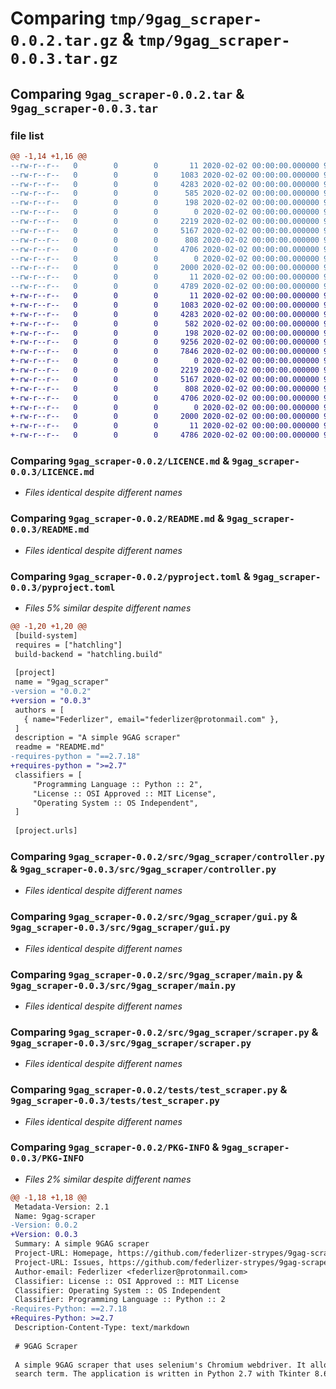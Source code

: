 # Comparing `tmp/9gag_scraper-0.0.2.tar.gz` & `tmp/9gag_scraper-0.0.3.tar.gz`

## Comparing `9gag_scraper-0.0.2.tar` & `9gag_scraper-0.0.3.tar`

### file list

```diff
@@ -1,14 +1,16 @@
--rw-r--r--   0        0        0       11 2020-02-02 00:00:00.000000 9gag_scraper-0.0.2/.gitignore
--rw-r--r--   0        0        0     1083 2020-02-02 00:00:00.000000 9gag_scraper-0.0.2/LICENCE.md
--rw-r--r--   0        0        0     4283 2020-02-02 00:00:00.000000 9gag_scraper-0.0.2/README.md
--rw-r--r--   0        0        0      585 2020-02-02 00:00:00.000000 9gag_scraper-0.0.2/pyproject.toml
--rw-r--r--   0        0        0      198 2020-02-02 00:00:00.000000 9gag_scraper-0.0.2/requirements.txt
--rw-r--r--   0        0        0        0 2020-02-02 00:00:00.000000 9gag_scraper-0.0.2/src/9gag_scraper/__init__.py
--rw-r--r--   0        0        0     2219 2020-02-02 00:00:00.000000 9gag_scraper-0.0.2/src/9gag_scraper/controller.py
--rw-r--r--   0        0        0     5167 2020-02-02 00:00:00.000000 9gag_scraper-0.0.2/src/9gag_scraper/gui.py
--rw-r--r--   0        0        0      808 2020-02-02 00:00:00.000000 9gag_scraper-0.0.2/src/9gag_scraper/main.py
--rw-r--r--   0        0        0     4706 2020-02-02 00:00:00.000000 9gag_scraper-0.0.2/src/9gag_scraper/scraper.py
--rw-r--r--   0        0        0        0 2020-02-02 00:00:00.000000 9gag_scraper-0.0.2/tests/__init__.py
--rw-r--r--   0        0        0     2000 2020-02-02 00:00:00.000000 9gag_scraper-0.0.2/tests/test_scraper.py
--rw-r--r--   0        0        0       11 2020-02-02 00:00:00.000000 9gag_scraper-0.0.2/.gitignore
--rw-r--r--   0        0        0     4789 2020-02-02 00:00:00.000000 9gag_scraper-0.0.2/PKG-INFO
+-rw-r--r--   0        0        0       11 2020-02-02 00:00:00.000000 9gag_scraper-0.0.3/.gitignore
+-rw-r--r--   0        0        0     1083 2020-02-02 00:00:00.000000 9gag_scraper-0.0.3/LICENCE.md
+-rw-r--r--   0        0        0     4283 2020-02-02 00:00:00.000000 9gag_scraper-0.0.3/README.md
+-rw-r--r--   0        0        0      582 2020-02-02 00:00:00.000000 9gag_scraper-0.0.3/pyproject.toml
+-rw-r--r--   0        0        0      198 2020-02-02 00:00:00.000000 9gag_scraper-0.0.3/requirements.txt
+-rw-r--r--   0        0        0     9256 2020-02-02 00:00:00.000000 9gag_scraper-0.0.3/dist/9gag_scraper-0.0.2--none-any.whl
+-rw-r--r--   0        0        0     7846 2020-02-02 00:00:00.000000 9gag_scraper-0.0.3/dist/9gag_scraper-0.0.2.tar.gz
+-rw-r--r--   0        0        0        0 2020-02-02 00:00:00.000000 9gag_scraper-0.0.3/src/9gag_scraper/__init__.py
+-rw-r--r--   0        0        0     2219 2020-02-02 00:00:00.000000 9gag_scraper-0.0.3/src/9gag_scraper/controller.py
+-rw-r--r--   0        0        0     5167 2020-02-02 00:00:00.000000 9gag_scraper-0.0.3/src/9gag_scraper/gui.py
+-rw-r--r--   0        0        0      808 2020-02-02 00:00:00.000000 9gag_scraper-0.0.3/src/9gag_scraper/main.py
+-rw-r--r--   0        0        0     4706 2020-02-02 00:00:00.000000 9gag_scraper-0.0.3/src/9gag_scraper/scraper.py
+-rw-r--r--   0        0        0        0 2020-02-02 00:00:00.000000 9gag_scraper-0.0.3/tests/__init__.py
+-rw-r--r--   0        0        0     2000 2020-02-02 00:00:00.000000 9gag_scraper-0.0.3/tests/test_scraper.py
+-rw-r--r--   0        0        0       11 2020-02-02 00:00:00.000000 9gag_scraper-0.0.3/.gitignore
+-rw-r--r--   0        0        0     4786 2020-02-02 00:00:00.000000 9gag_scraper-0.0.3/PKG-INFO
```

### Comparing `9gag_scraper-0.0.2/LICENCE.md` & `9gag_scraper-0.0.3/LICENCE.md`

 * *Files identical despite different names*

### Comparing `9gag_scraper-0.0.2/README.md` & `9gag_scraper-0.0.3/README.md`

 * *Files identical despite different names*

### Comparing `9gag_scraper-0.0.2/pyproject.toml` & `9gag_scraper-0.0.3/pyproject.toml`

 * *Files 5% similar despite different names*

```diff
@@ -1,20 +1,20 @@
 [build-system]
 requires = ["hatchling"]
 build-backend = "hatchling.build"
 
 [project]
 name = "9gag_scraper"
-version = "0.0.2"
+version = "0.0.3"
 authors = [
   { name="Federlizer", email="federlizer@protonmail.com" },
 ]
 description = "A simple 9GAG scraper"
 readme = "README.md"
-requires-python = "==2.7.18"
+requires-python = ">=2.7"
 classifiers = [
     "Programming Language :: Python :: 2",
     "License :: OSI Approved :: MIT License",
     "Operating System :: OS Independent",
 ]
 
 [project.urls]
```

### Comparing `9gag_scraper-0.0.2/src/9gag_scraper/controller.py` & `9gag_scraper-0.0.3/src/9gag_scraper/controller.py`

 * *Files identical despite different names*

### Comparing `9gag_scraper-0.0.2/src/9gag_scraper/gui.py` & `9gag_scraper-0.0.3/src/9gag_scraper/gui.py`

 * *Files identical despite different names*

### Comparing `9gag_scraper-0.0.2/src/9gag_scraper/main.py` & `9gag_scraper-0.0.3/src/9gag_scraper/main.py`

 * *Files identical despite different names*

### Comparing `9gag_scraper-0.0.2/src/9gag_scraper/scraper.py` & `9gag_scraper-0.0.3/src/9gag_scraper/scraper.py`

 * *Files identical despite different names*

### Comparing `9gag_scraper-0.0.2/tests/test_scraper.py` & `9gag_scraper-0.0.3/tests/test_scraper.py`

 * *Files identical despite different names*

### Comparing `9gag_scraper-0.0.2/PKG-INFO` & `9gag_scraper-0.0.3/PKG-INFO`

 * *Files 2% similar despite different names*

```diff
@@ -1,18 +1,18 @@
 Metadata-Version: 2.1
 Name: 9gag-scraper
-Version: 0.0.2
+Version: 0.0.3
 Summary: A simple 9GAG scraper
 Project-URL: Homepage, https://github.com/federlizer-strypes/9gag-scraper
 Project-URL: Issues, https://github.com/federlizer-strypes/9gag-scraper/issues
 Author-email: Federlizer <federlizer@protonmail.com>
 Classifier: License :: OSI Approved :: MIT License
 Classifier: Operating System :: OS Independent
 Classifier: Programming Language :: Python :: 2
-Requires-Python: ==2.7.18
+Requires-Python: >=2.7
 Description-Content-Type: text/markdown
 
 # 9GAG Scraper
 
 A simple 9GAG scraper that uses selenium's Chromium webdriver. It allows you to scrape the images given a particular
 search term. The application is written in Python 2.7 with Tkinter 8.6.
```

